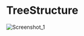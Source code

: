# TreeStructure
 
![Screenshot_1](https://github.com/pkusmirowski/TreeStructure/assets/56277371/9abb7f5f-f3b0-47a0-9e09-fa60187a4629)

